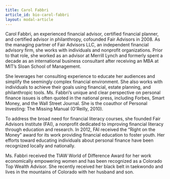 ```yaml
---
title: Carol Fabbri
article_id: bio-carol-fabbri
layout: modal-article
---
```

Carol Fabbri, an experienced financial advisor, certified financial planner, and certified advisor in
philanthropy, cofounded Fair Advisors in 2008. As the managing partner of Fair Advisors LLC, an
independent financial advisory firm, she works with individuals and nonprofit organizations. Prior
to that role, she worked as an advisor at Merrill Lynch and formerly spent a decade as an international
business consultant after receiving an MBA at MIT’s Sloan School of Management. 

She leverages her
consulting experience to educate her audiences and simplify the seemingly complex financial
environment. She also works with individuals to achieve their goals using financial, estate planning, and
philanthropic tools. Ms. Fabbri’s unique and clear perspective on personal finance issues is often
quoted in the national press, including Forbes, Smart Money, and the Wall Street Journal. She is the
coauthor of Personal Investing: The Missing Manual (O’Reilly, 2010).

To address the broad need for financial literacy courses, she founded Fair Advisors Institute (FAI),
a nonprofit dedicated to improving financial literacy through education and research. In 2012, FAI
received the “Right on the Money” award for its work providing financial education to foster youth.
Her efforts toward educating individuals about personal finance have been recognized locally and
nationally. 

Ms. Fabbri received the TIAW World of Difference Award for her work economically empowering women
and has been recognized as a Colorado Top Wealth Advisor. She recently received her black belt in
taekwondo and lives in the mountains of Colorado with her husband and son.

